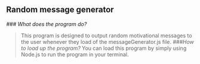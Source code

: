 ## Random message generator
*### What does the program do?*
> This program is designed to output random motivational messages to the user whenever they load of the messageGenerator.js file.
*###How to load up the program?*
> You can load this program by simply using Node.js to run the program in your terminal. 